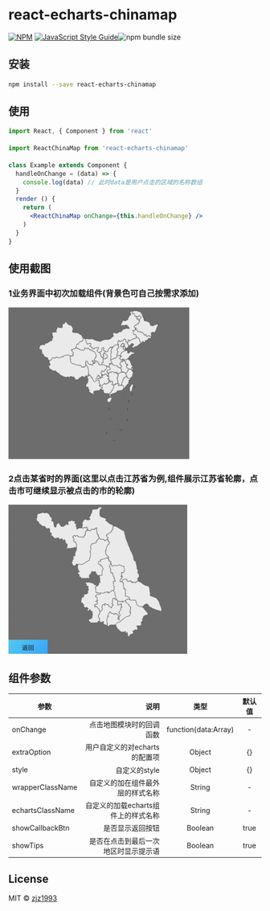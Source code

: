 # react-echarts-chinamap

> 

[![NPM](https://img.shields.io/npm/v/react-echarts-chinamap.svg)](https://www.npmjs.com/package/react-echarts-chinamap) [![JavaScript Style Guide](https://img.shields.io/badge/code_style-standard-brightgreen.svg)](https://standardjs.com)![npm bundle size](https://img.shields.io/bundlephobia/min/react-echarts-chinamap.svg)

## 安装

```bash
npm install --save react-echarts-chinamap
```

## 使用

```jsx
import React, { Component } from 'react'

import ReactChinaMap from 'react-echarts-chinamap'

class Example extends Component {
  handleOnChange = (data) => {
    console.log(data) // 此时data是用户点击的区域的名称数组
  }
  render () {
    return (
      <ReactChinaMap onChange={this.handleOnChange} />
    )
  }
}
```
## 使用截图
### 1业务界面中初次加载组件(背景色可自己按需求添加)
![overview](./screen/overview.png)
### 2点击某省时的界面(这里以点击江苏省为例,组件展示江苏省轮廓，点击市可继续显示被点击的市的轮廓)
![step1](./screen/step1.png)
## 组件参数
| 参数| 说明|  类型  |默认值|
| -------- | -----:  | :----:  |:----:|
| onChange| 点击地图模块时的回调函数 |function(data:Array)|-|
| extraOption|用户自定义的对echarts的配置项|Object|{}|
| style| 自定义的style |Object|{}|
|wrapperClassName|自定义的加在组件最外层的样式名称|String|-|
|echartsClassName|自定义的加载echarts组件上的样式名称|String|-|
|showCallbackBtn|是否显示返回按钮|Boolean|true|
|showTips|是否在点击到最后一次地区时显示提示语|Boolean|true|

## License

MIT © [zjz1993](https://github.com/zjz1993)
